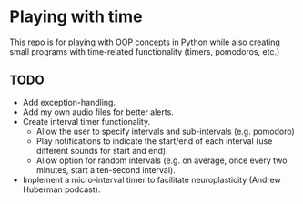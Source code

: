 # Playing with time

This repo is for playing with OOP concepts in Python while also creating small programs with time-related
functionality (timers, pomodoros, etc.)


## TODO
- Add exception-handling.
- Add my own audio files for better alerts.
- Create interval timer functionality.
  - Allow the user to specify intervals and sub-intervals (e.g. pomodoro)
  - Play notifications to indicate the start/end of each interval (use different sounds for start and end).
  - Allow option for random intervals (e.g. on average, once every two minutes, start a ten-second interval).
- Implement a micro-interval timer to facilitate neuroplasticity (Andrew Huberman podcast).